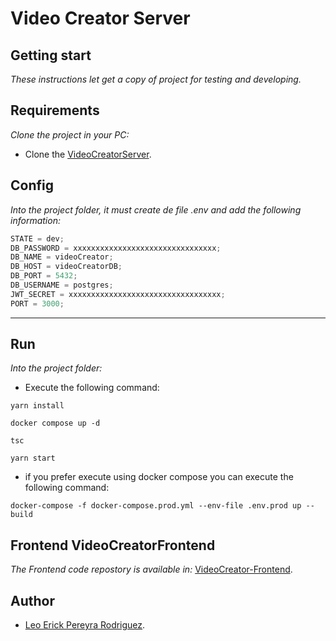 # Video Creator Server

## Getting start

_These instructions let get a copy of project for testing and developing._

## Requirements

_Clone the project in your PC:_

- Clone the [VideoCreatorServer](https://github.com/leoerickp/VideoCreatorServer.git).

## Config

_Into the project folder, it must create de file .env and add the following information:_

```javascript
STATE = dev;
DB_PASSWORD = xxxxxxxxxxxxxxxxxxxxxxxxxxxxxxxx;
DB_NAME = videoCreator;
DB_HOST = videoCreatorDB;
DB_PORT = 5432;
DB_USERNAME = postgres;
JWT_SECRET = xxxxxxxxxxxxxxxxxxxxxxxxxxxxxxxxxx;
PORT = 3000;
```

---

## Run

_Into the project folder:_

- Execute the following command:

```console
yarn install
```

```console
docker compose up -d
```

```console
tsc
```

```console
yarn start
```

- if you prefer execute using docker compose you can execute the following command:

```console
docker-compose -f docker-compose.prod.yml --env-file .env.prod up --build
```

## Frontend VideoCreatorFrontend

_The Frontend code repostory is available in:_ [VideoCreator-Frontend](https://github.com/leoerickp/VideoCreatorFrontend.git).

## Author

- [Leo Erick Pereyra Rodriguez](https://leoerickp.cf/).
